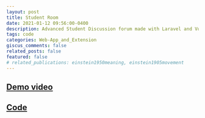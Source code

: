 ```yaml
---
layout: post
title: Student Room
date: 2021-01-12 09:56:00-0400
description: Advanced Student Discussion forum made with Laravel and VueJS
tags: code
categories: Web-App_and_Extension
giscus_comments: false
related_posts: false
featured: false
# related_publications: einstein1950meaning, einstein1905movement
---
```

## [Demo video](https://youtu.be/JP1Se0RW0xU) 
## [Code](https://github.com/badal11/StudentRoom11)
